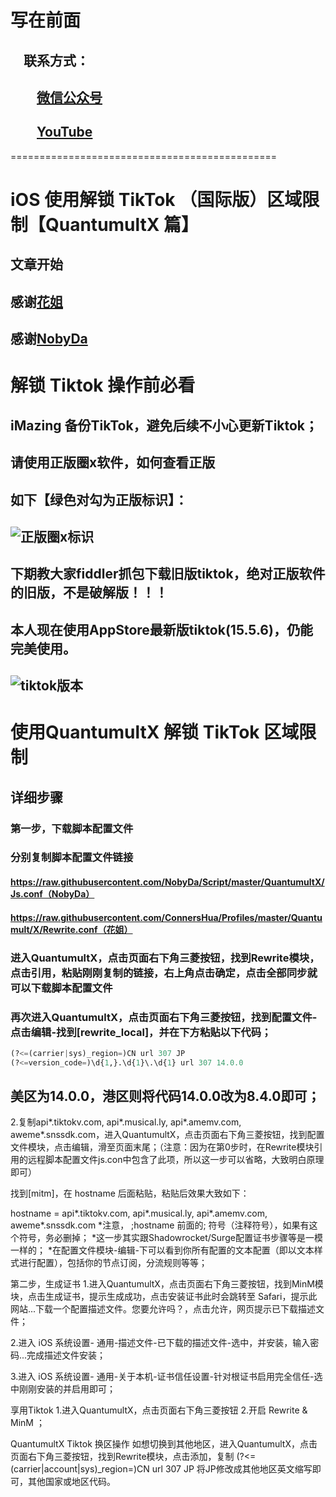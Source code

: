 #

# 写在前面

## &emsp;联系方式：  

## &emsp;&emsp;<u>[微信公众号](https://raw.githubusercontent.com/ssooenftzero/0X/master/YouTube/icon/%E5%BE%AE%E4%BF%A1%E5%85%AC%E4%BC%97%E5%8F%B7.JPG)</u>

## &emsp;&emsp;<u>[YouTube](https://www.youtube.com/channel/UCS6QM2n96qXmqURNikf3ceA?view_as=subscriber)</u>
==============================================		
#

# iOS 使用解锁 TikTok （国际版）区域限制【QuantumultX 篇】

## 文章开始

## 感谢[花姐](https://github.com/ConnersHua/Profiles)

## 感谢[NobyDa](https://github.com/NobyDa)

# 解锁 Tiktok 操作前必看

## iMazing 备份TikTok，避免后续不小心更新Tiktok；

## 请使用正版圈x软件，如何查看正版

## 如下【绿色对勾为正版标识】：

## ![正版圈x标识](https://raw.githubusercontent.com/ssooenftzero/0X/master/YouTube/icon/zbbs.png)

## 下期教大家fiddler抓包下载旧版tiktok，绝对正版软件的旧版，不是破解版！！！

## 本人现在使用AppStore最新版tiktok(15.5.6)，仍能完美使用。

## ![tiktok版本](https://raw.githubusercontent.com/ssooenftzero/0X/master/YouTube/icon/tiktok.png)

# 使用QuantumultX 解锁 TikTok 区域限制

## 详细步骤

### 第一步，下载脚本配置文件

### 分别复制脚本配置文件链接

#### https://raw.githubusercontent.com/NobyDa/Script/master/QuantumultX/Js.conf（NobyDa）

#### https://raw.githubusercontent.com/ConnersHua/Profiles/master/Quantumult/X/Rewrite.conf（花姐）

### 进入QuantumultX，点击页面右下角三菱按钮，找到Rewrite模块，点击引用，粘贴刚刚复制的链接，右上角点击确定，点击全部同步就可以下载脚本配置文件

### 再次进入QuantumultX，点击页面右下角三菱按钮，找到配置文件-点击编辑-找到[rewrite_local]，并在下方粘贴以下代码；

```python
(?<=(carrier|sys)_region=)CN url 307 JP
(?<=version_code=)\d{1,}.\d{1}\.\d{1} url 307 14.0.0
```

## 美区为14.0.0，港区则将代码14.0.0改为8.4.0即可；

2.复制api*.tiktokv.com, api*.musical.ly, api*.amemv.com, aweme*.snssdk.com，进入QuantumultX，点击页面右下角三菱按钮，找到配置文件模块，点击编辑，滑至页面末尾；（注意：因为在第0步时，在Rewrite模块引用的远程脚本配置文件js.con中包含了此项，所以这一步可以省略，大致明白原理即可）

找到[mitm]，在 hostname 后面粘贴，粘贴后效果大致如下：

hostname = api*.tiktokv.com, api*.musical.ly, api*.amemv.com, aweme*.snssdk.com
*注意， ;hostname 前面的; 符号（注释符号），如果有这个符号，务必删掉；
*这一步其实跟Shadowrocket/Surge配置证书步骤等是一模一样的；
*在配置文件模块-编辑-下可以看到你所有配置的文本配置（即以文本样式进行配置），包括你的节点订阅，分流规则等等；

第二步，生成证书
1.进入QuantumultX，点击页面右下角三菱按钮，找到MinM模块，点击生成证书，提示生成成功，点击安装证书此时会跳转至 Safari，提示此网站...下载一个配置描述文件。您要允许吗？，点击允许，网页提示已下载描述文件；

2.进入 iOS 系统设置- 通用-描述文件-已下载的描述文件-选中，并安装，输入密码...完成描述文件安装；

3.进入 iOS 系统设置- 通用-关于本机-证书信任设置-针对根证书启用完全信任-选中刚刚安装的并启用即可；

享用Tiktok
1.进入QuantumultX，点击页面右下角三菱按钮
2.开启 Rewrite & MinM ；

QuantumultX Tiktok 换区操作
如想切换到其他地区，进入QuantumultX，点击页面右下角三菱按钮，找到Rewrite模块，点击添加，复制
(?<=(carrier|account|sys)_region=)CN url 307 JP
将JP修改成其他地区英文缩写即可，其他国家或地区代码。



